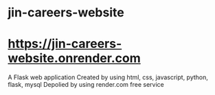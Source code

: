 # jin-careers-website
# https://jin-careers-website.onrender.com
A Flask web application
Created by using html, css, javascript, python, flask, mysql
Depolied by using render.com free service
